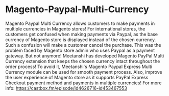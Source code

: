 # Magento-Paypal-Multi-Currency
Magento Paypal Multi Currency allows customers to make payments in multiple currencies in Magento stores! For international stores, the customers get confused when making payments via Paypal, as the base currency of Magento store is displayed instead of the chosen currency. Such a confusion will make a customer cancel the purchase. This was the problem faced by Magento store admin who uses Paypal as a payment gateway. But not anymore! Meetanshi has developed Magento PayPal Multi Currency extension that keeps the chosen currency intact throughout the order process! To avoid it, Meetanshi's Magento Paypal Express Multi Currency module can be used for smooth payment process. Also, improve the user experience of Magento store as it supports PayPal Express Checkout payment method and payments in multiple currencies! For more info: https://castbox.fm/episode/id4626716-id453467553
